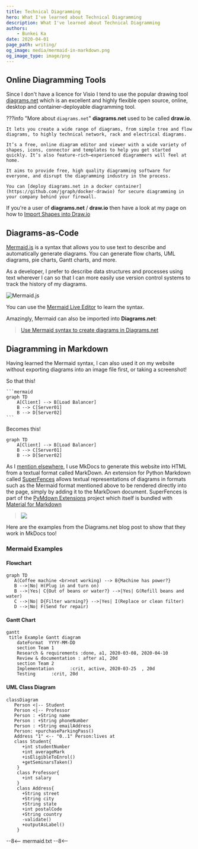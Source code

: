 ```yaml
---
title: Technical Diagramming
hero: What I've learned about Technical Diagramming
description: What I've learned about Technical Diagramming
authors:
    - Bunkei Ka
date: 2020-04-01
page_path: writing/
og_image: media/mermaid-in-markdown.png
og_image_type: image/png
---
```


## Online Diagramming Tools

Since I don't have a licence for Visio I tend to use the popular drawing tool [diagrams.net](https://www.diagrams.net/) which is an excellent and highly flexible open source, online, desktop and container-deployable diagramming tool.

???info "More about `diagrams.net`"
    **diagrams.net** used to be called **draw.io**.

    It lets you create a wide range of diagrams, from simple tree and flow diagrams, to highly technical network, rack and electrical diagrams.

    It’s a free, online diagram editor and viewer with a wide variety of shapes, icons, connector and templates to help you get started quickly. It’s also feature-rich–experienced diagrammers will feel at home.

    It aims to provide free, high quality diagramming software for everyone, and disrupt the diagramming industry in the process.

    You can [deploy diagrams.net in a docker container](https://github.com/jgraph/docker-drawio) for secure diagramming in your company behind your firewall.

If you're a user of **diagrams.net** / **draw.io** then have a look at my page on how to [Import Shapes into Draw.io](https://blog.sbux.cf/misc/shapes/)

## Diagrams-as-Code

[Mermaid.js](https://mermaid-js.github.io/mermaid/#/) is a syntax that allows you to use text to describe and automatically generate diagrams. You can generate flow charts, UML diagrams, pie charts, Gantt charts, and more.

As a developer, I prefer to describe data structures and processes using text wherever I can so that I can more easily use version control systems to track the history of my diagrams.

![Mermaid.js](https://mermaid-js.github.io/mermaid/img/header.png)

You can use the [Mermaid Live Editor](https://mermaid-js.github.io/mermaid-live-editor) to learn the syntax.

Amazingly, Mermaid can also be imported into **Diagrams.net**:

> [Use Mermaid syntax to create diagrams in Diagrams.net](https://www.diagrams.net/blog/mermaid-diagrams)

## Diagramming in Markdown

Having learned the Mermaid syntax, I can also used it on my website without exporting diagrams into an image file first, or taking a screenshot!

So that this!

````
```mermaid
graph TD
    A[Client] --> B[Load Balancer]
    B --> C[Server01]
    B --> D[Server02]
```
````

Becomes this!

```mermaid
graph TD
    A[Client] --> B[Load Balancer]
    B --> C[Server01]
    B --> D[Server02]
```

As I [mention elsewhere](/misc/scoop/#mkdocs), I use MkDocs to generate this website into HTML from a textual format called MarkDown. An extension for Python Markdown called [SuperFences](https://facelessuser.github.io/pymdown-extensions/extensions/superfences/) allows textual representations of diagrams in formats such as the Mermaid format mentioned above to be rendered directly into the page, simply by adding it to the MarkDown document. SuperFences is part of the [PyMdown Extensions](https://facelessuser.github.io/pymdown-extensions/) project which itself is bundled with [Material for Markdown](https://squidfunk.github.io/mkdocs-material/extensions/pymdown/)

> ![](media/pymdown-superfences.png)

Here are the examples from the Diagrams.net blog post to show that they work in MkDocs too!

### Mermaid Examples

#### Flowchart

```mermaid
graph TD
   A(Coffee machine <br>not working) --> B{Machine has power?}
   B -->|No| H(Plug in and turn on)
   B -->|Yes| C{Out of beans or water?} -->|Yes| G(Refill beans and water)
   C -->|No| D{Filter warning?} -->|Yes| I(Replace or clean filter)
   D -->|No| F(Send for repair)
```

#### Gantt Chart

```mermaid
gantt
 title Example Gantt diagram
    dateFormat  YYYY-MM-DD
    section Team 1
    Research & requirements :done, a1, 2020-03-08, 2020-04-10
    Review & documentation : after a1, 20d
    section Team 2
    Implementation      :crit, active, 2020-03-25  , 20d
    Testing      :crit, 20d
```

#### UML Class Diagram

```mermaid
classDiagram
   Person <|-- Student
   Person <|-- Professor
   Person : +String name
   Person : +String phoneNumber
   Person : +String emailAddress
   Person: +purchaseParkingPass()
   Address "1" <-- "0..1" Person:lives at
   class Student{
      +int studentNumber
      +int averageMark
      +isEligibleToEnrol()
      +getSeminarsTaken()
    }
    class Professor{
      +int salary
    }
    class Address{
      +String street
      +String city
      +String state
      +int postalCode
      +String country
      -validate()
      +outputAsLabel()
    }
```

--8<--
mermaid.txt
--8<--
